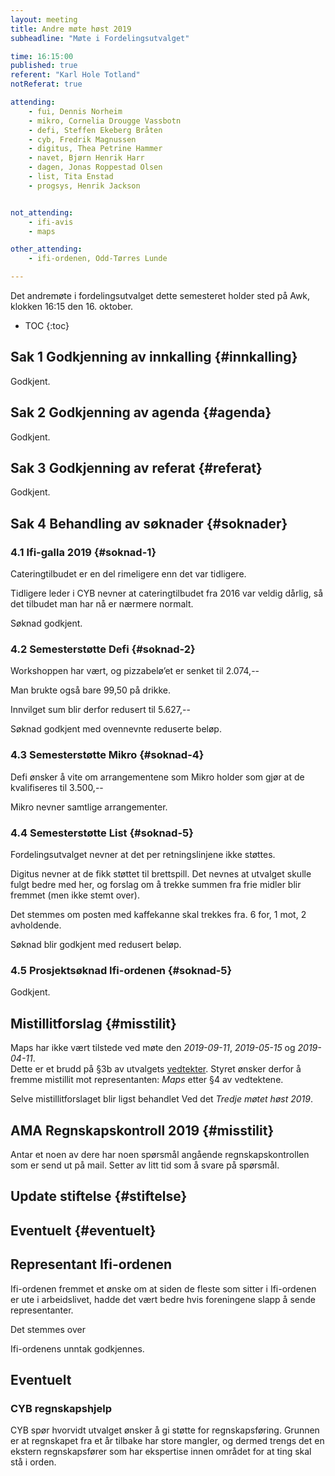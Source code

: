 ```yaml
---
layout: meeting
title: Andre møte høst 2019
subheadline: "Møte i Fordelingsutvalget"

time: 16:15:00
published: true
referent: "Karl Hole Totland"
notReferat: true

attending:
    - fui, Dennis Norheim
    - mikro, Cornelia Drougge Vassbotn
    - defi, Steffen Ekeberg Bråten
    - cyb, Fredrik Magnussen
    - digitus, Thea Petrine Hammer
    - navet, Bjørn Henrik Harr
    - dagen, Jonas Roppestad Olsen
    - list, Tita Enstad
    - progsys, Henrik Jackson


not_attending:
    - ifi-avis
    - maps

other_attending:
    - ifi-ordenen, Odd-Tørres Lunde

---
```


Det andremøte i fordelingsutvalget dette semesteret holder sted på Awk, klokken 16:15 den 16. oktober. 

* TOC
{:toc}

## Sak 1 Godkjenning av innkalling {#innkalling}

Godkjent.

## Sak 2 Godkjenning av agenda {#agenda}

Godkjent.

## Sak 3 Godkjenning av referat {#referat}

Godkjent.

## Sak 4 Behandling av søknader {#soknader}
### 4.1 Ifi-galla 2019  {#soknad-1}

Cateringtilbudet er en del rimeligere enn det var tidligere.

Tidligere leder i CYB nevner at cateringtilbudet fra 2016 var veldig dårlig, så
det tilbudet man har nå er nærmere normalt.

Søknad godkjent.

### 4.2 Semesterstøtte Defi  {#soknad-2}

Workshoppen har vært, og pizzabelø’et er senket til 2.074,--

Man brukte også bare 99,50 på drikke.

Innvilget sum blir derfor redusert til 5.627,--

Søknad godkjent med ovennevnte reduserte beløp.

### 4.3 Semesterstøtte Mikro  {#soknad-4}

Defi ønsker å vite om arrangementene som Mikro holder som gjør at de
kvalifiseres til 3.500,--

Mikro nevner samtlige arrangementer.

### 4.4 Semesterstøtte List  {#soknad-5}

Fordelingsutvalget nevner at det per retningslinjene ikke støttes.

Digitus nevner at de fikk støttet til brettspill. Det nevnes at utvalget skulle
fulgt bedre med her, og forslag om å trekke summen fra frie midler blir fremmet
(men ikke stemt over).

Det stemmes om posten med kaffekanne skal trekkes fra. 6 for, 1 mot,
2 avholdende.

Søknad blir godkjent med redusert beløp.

### 4.5 Prosjektsøknad Ifi-ordenen  {#soknad-5}

Godkjent.

## Mistillitforslag {#misstilit}
Maps har ikke vært tilstede ved møte den *2019-09-11*, *2019-05-15* og *2019-04-11*.  
Dette er et brudd på §3b av utvalgets [vedtekter](https://fordelingsutvalget.org/vedtekter/).
Styret ønsker derfor å fremme mistillit mot representanten: *Maps* etter §4 av vedtektene.

Selve mistillitforslaget blir ligst behandlet Ved det *Tredje møtet høst 2019*. 

## AMA Regnskapskontroll 2019 {#misstilit}
Antar et noen av dere har noen spørsmål angående regnskapskontrollen som er send ut på mail. Setter av litt tid som å svare på spørsmål. 



## Update stiftelse {#stiftelse}
## Eventuelt {#eventuelt}

## Representant Ifi-ordenen

Ifi-ordenen fremmet et ønske om at siden de fleste som sitter i Ifi-ordenen er
ute i arbeidslivet, hadde det vært bedre hvis foreningene slapp å sende
representanter.

Det stemmes over

Ifi-ordenens unntak godkjennes.

## Eventuelt

### CYB regnskapshjelp

CYB spør hvorvidt utvalget ønsker å gi støtte for regnskapsføring. Grunnen er
at regnskapet fra et år tilbake har store mangler, og dermed trengs det en
ekstern regnskapsfører som har ekspertise innen området for at ting skal stå
i orden.
